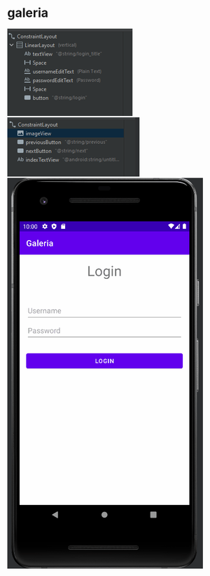 # galeria

![Main Activity](MainActivity.png)
![Gallery Activity](GalleryActivity.png)
![](Animação.gif)
